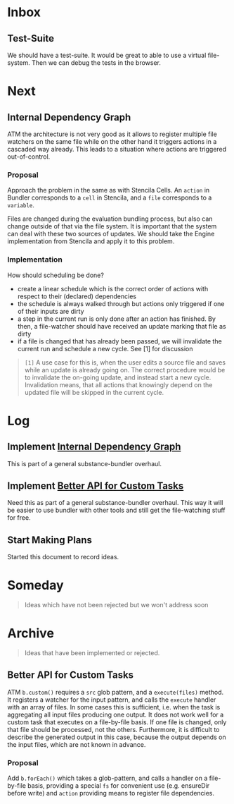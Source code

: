 # Inbox

## Test-Suite

We should have a test-suite. It would be great
to able to use a virtual file-system.
Then we can debug the tests in the browser.

# Next

## Internal Dependency Graph
<a name="internal-dependency-graph"></a>

ATM the architecture is not very good as it allows
to register multiple file watchers on the same file
while on the other hand it triggers actions in a cascaded
way already. This leads to a situation where actions
are triggered out-of-control.

### Proposal

Approach the problem in the same as with Stencila Cells.
An `action` in Bundler corresponds to a `cell` in Stencila,
and a `file` corresponds to a `variable`.

Files are changed during the evaluation bundling
process, but also can change outside of that via the
file system. It is important that the system can deal
with these two sources of updates. We should take
the Engine implementation from Stencila and apply
it to this problem.

### Implementation

How should scheduling be done?

- create a linear schedule
  which is the correct order of actions
  with respect to their (declared) dependencies
- the schedule is always walked through
  but actions only triggered if one of their inputs
  are dirty
- a step in the current run is only done after an action
  has finished. By then, a file-watcher should have
  received an update marking that file as dirty
- if a file is changed that has already been passed,
  we will invalidate the current run and schedule a
  new cycle. See [1] for discussion


> `[1]` A use case for this is, when the user
  edits a source file and saves while an update
  is already going on.
  The correct procedure would be to invalidate
  the on-going update, and instead start a new cycle.
  Invalidation means, that all actions that knowingly
  depend on the updated file will be skipped in the current
  cycle.

# Log

## Implement [Internal Dependency Graph](#internal-dependency-graph)

This is part of a general substance-bundler overhaul.

## Implement [Better API for Custom Tasks](#better-custom-api)

Need this as part of a general substance-bundler overhaul.
This way it will be easier to use bundler with other tools
and still get the file-watching stuff for free.

## Start Making Plans

Started this document to record ideas.

# Someday

> Ideas which have not been rejected
  but we won't address soon

# Archive

> Ideas that have been implemented or rejected.

## Better API for Custom Tasks
<a name="better-custom-api"></a>

ATM `b.custom()` requires a `src` glob pattern,
and a `execute(files)` method. It registers a watcher
for the input pattern, and calls the `execute` handler
with an array of files.
In some cases this is sufficient, i.e. when the task
is aggregating all input files producing one output.
It does not work well for a custom task that executes
on a file-by-file basis. If one file is changed, only that
file should be processed, not the others.
Furthermore, it is difficult to describe the
generated output in this case, because the output depends
on the input files, which are not known in advance.

### Proposal

Add `b.forEach()` which takes a glob-pattern, and calls
a handler on a file-by-file basis, providing a special `fs`
for convenient use (e.g. ensureDir before write) and `action`
providing means to register file dependencies.
